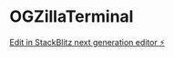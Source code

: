 # OGZillaTerminal

[Edit in StackBlitz next generation editor ⚡️](https://stackblitz.com/~/github.com/ServicePlace/OGZillaTerminal)